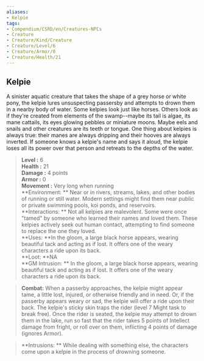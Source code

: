 ```yaml
---
aliases:
- Kelpie
tags:
- Compendium/CSRD/en/Creatures-NPCs
- Creature
- Creature/Kind/Creature
- Creature/Level/6
- Creature/Armor/0
- Creature/Health/21
---
```


  
## Kelpie  
A sinister aquatic creature that takes the shape of a grey horse or white pony, the kelpie lures unsuspecting passersby and attempts to drown them in a nearby body of water.
Some kelpies look just like horses. Others look as if they're created from elements of the swamp--maybe its tail is algae, its mane cattails, its eyes glowing pebbles or miniature moons. Maybe eels and snails and other creatures are its teeth or tongue. One thing about kelpies is always true: their manes are always dripping and their hooves are always inverted.
If someone knows a kelpie's name and says it aloud, the kelpie loses all its power over that person and retreats to the depths of the water.  

  
> **Level :** 6  
> **Health :** 21  
> **Damage :** 4 points  
> **Armor :** 0  
> **Movement :** Very long when running  
> **Environment: ** Near or in rivers, streams, lakes, and other bodies of running or still water. Modern settings might find them near public or private swimming pools, koi ponds, and reservoirs.  
> **Interactions: ** Not all kelpies are malevolent. Some were once "tamed" by someone who learned their names and loved them. These kelpies actively seek out human contact, attempting to find someone to replace the one they loved.  
> **Uses: **In the gloom, a large black horse appears, wearing beautiful tack and acting as if lost. It offers one of the weary characters a ride upon its back.  
> **Loot: **NA  
> **GM Intrusion: ** In the gloom, a large black horse appears, wearing beautiful tack and acting as if lost. It offers one of the weary characters a ride upon its back.  

> **Combat:** 
> When a passerby approaches, the kelpie might appear tame, a little lost, injured,
or otherwise friendly and in need. Or, if the passerby appears weary or sad, the kelpie will offer a ride upon their back. The kelpie's sticky skin traps the rider (level 7 Might task to break free). Once the rider is seated, the kelpie may attempt to drown them in the lake, run so fast that the rider takes 5 points of Intellect damage from fright, or roll over on them, inflicting 4 points of damage (ignores Armor).  
  

> **Intrusions: ** 
> While dealing with something else, the characters come upon a kelpie in the process of drowning someone.  
